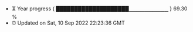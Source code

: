 - ⏳ Year progress { ████████████████████▁▁▁▁▁▁▁▁▁▁ } 69.30 %
- ⏰ Updated on Sat, 10 Sep 2022 22:23:36 GMT

